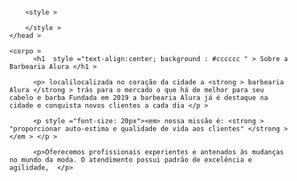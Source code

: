 # 
  <!DOCTYPE html>
<html  lang =" pt-br " >
    <head> 
        <meta  charset =" UTF-8 " >
        <title > Barbearia Alura </title >  
        <link  rel =" folha de estilo " hrelf =" style.css " >

        <style >
      
        </style > 
    </head >

    <corpo >
          <h1  style ="text-align:center; background : #cccccc " > Sobre a Barbearia Alura </h1 >

          <p> localilocalizada no coração da cidade a <strong > barbearia Alura </strong > trás para o mercado o que há de melhor para seu cabelo e barba Fundada em 2019 a barbearia Alura já é destaque na cidade e conquista novos clientes a cada dia </p >

          <p style ="font-size: 20px"><em> nossa missão é: <strong > "proporcionar auto-estima e qualidade de vida aos clientes" </strong > </em > </p >

          <p>Oferecemos profissionais experientes e antenados às mudanças no mundo da moda. O atendimento possui padrão de excelência e agilidade,  </p>
  </corpo>
</html>
